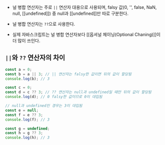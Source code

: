 - 널 병합 연산자는 주로 `||` 연산자 대용으로 사용되며, falsy 값(0, '', false, NaN, null, [[undefined]]) 중 null과 [[undefined]]만 따로 구분한다.

- 널 병합 연산자는 `??`으로 사용한다.

- 실제 자바스크립트는 널 병합 연산자보다 [[옵셔널 체이닝(Optional Chaning)]]이 더 많이 쓰인다.

## `||`와 `??` 연산자의 차이

```js
const a = 0;
const b = a || 3; // || 연산자는 falsy한 값이면 뒤의 값이 할당됨
console.log(b); // 3

const c = 0;
const d = c ?? 3; // ?? 연산자는 null과 undefined일 때만 뒤의 값이 할당됨
console.log(d); // 0 falsy한 값이므로 0이 대입됨

// null과 undefined인 경우는 3이 대입됨
const e = null;
const f = e ?? 3;
console.log(f); // 3 

const g = undefined;
const h = g ?? 3;
console.log(h); // 3
```